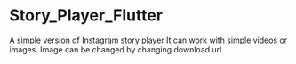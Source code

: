 # Story_Player_Flutter
A simple version of Instagram story player
It can work with simple videos or images.
Image can be changed by changing download url.
